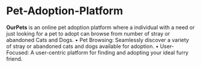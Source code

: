 # Pet-Adoption-Platform
**OurPets** is an online pet adoption platform where a individual
with a need or just looking for a pet to adopt can browse from
number of stray or abandoned Cats and Dogs.
• Pet Browsing: Seamlessly discover a variety of stray or abandoned cats and dogs available for adoption.
• User-Focused: A user-centric platform for finding and adopting your ideal furry friend.
